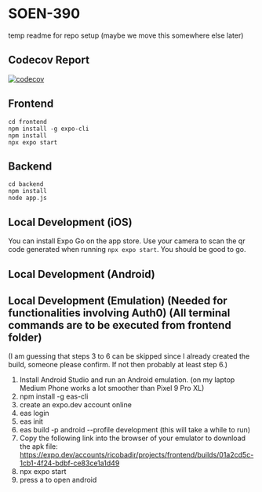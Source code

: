 # SOEN-390
temp readme for repo setup (maybe we move this somewhere else later)

## Codecov Report
[![codecov](https://codecov.io/gh/<user>/<repo>/branch/main/graph/badge.svg)](https://app.codecov.io/github/Andrew-Dagher/SOEN-390/tree/main)


## Frontend

```
cd frontend
npm install -g expo-cli
npm install
npx expo start
```

## Backend

```
cd backend
npm install
node app.js
```


## Local Development (iOS)
 
You can install Expo Go on the app store. Use your camera to scan the qr code generated when running `npx expo start`. You should be good to go.

## Local Development (Android)



## Local Development (Emulation) (Needed for functionalities involving Auth0) (All terminal commands are to be executed from frontend folder)

(I am guessing that steps 3 to 6 can be skipped since I already created the build, someone please confirm. If not then probably at least step 6.)
1. Install Android Studio and run an Android emulation. (on my laptop Medium Phone works a lot smoother than Pixel 9 Pro XL)
2. npm install -g eas-cli
3. create an expo.dev account online
4. eas login
5. eas init
6. eas build -p android --profile development    (this will take a while to run)
7. Copy the following link into the browser of your emulator to download the apk file: https://expo.dev/accounts/ricobadir/projects/frontend/builds/01a2cd5c-1cb1-4f24-bdbf-ce83ce1a1d49
8. npx expo start
9. press a to open android


